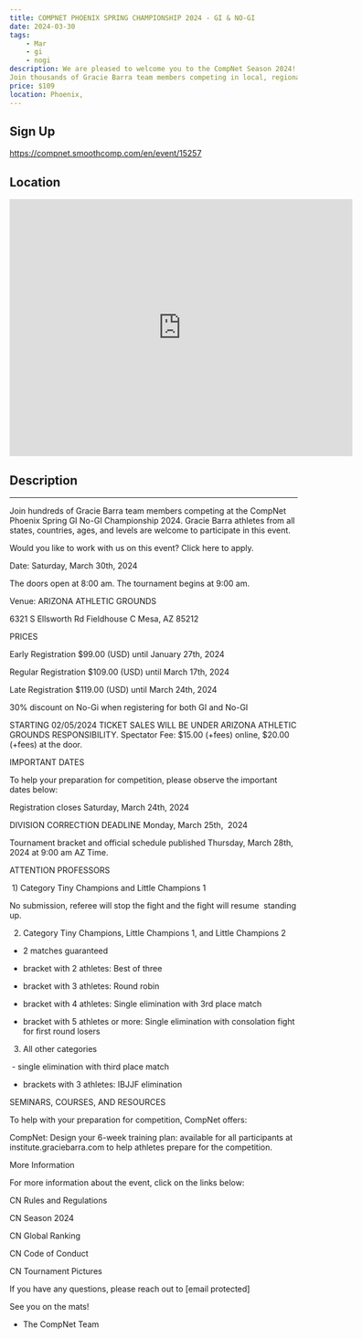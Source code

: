 ```yaml
---
title: COMPNET PHOENIX SPRING CHAMPIONSHIP 2024 - GI & NO-GI
date: 2024-03-30
tags:
    - Mar
    - gi 
    - nogi 
description: We are pleased to welcome you to the CompNet Season 2024!
Join thousands of Gracie Barra team members competing in local, regional, and national championships worldwide
price: $109
location: Phoenix,
---
```

## Sign Up
https://compnet.smoothcomp.com/en/event/15257

## Location
<iframe src="https://www.google.com/maps/embed?pb=!1m18!1m12!1m3!1d12345.6789!2d-111.6291431!3d33.3003014!2m3!1f0!2f0!3f0!3m2!1i1024!2i768!4f13.1!3m3!1m2!1s0x0%3A0x0!2z33.3003014!5e0!3m2!1sen!2sus!4v1234567890" width="600" height="450" style="border:0;" allowfullscreen="" loading="lazy"></iframe>

## Description
______________________________________________________________________________________________


Join hundreds of Gracie Barra team members competing at the CompNet Phoenix Spring GI No-GI Championship 2024. Gracie Barra athletes from all states, countries, ages, and levels are welcome to participate in this event. 


Would you like to work with us on this event? Click here to apply.


Date: Saturday, March 30th, 2024 


The doors open at 8:00 am. The tournament begins at 9:00 am. 


Venue: ARIZONA ATHLETIC GROUNDS


6321 S Ellsworth Rd Fieldhouse C Mesa, AZ 85212


PRICES



Early Registration $99.00 (USD) until January 27th, 2024


Regular Registration $109.00 (USD) until March 17th, 2024


Late Registration $119.00 (USD) until March 24th, 2024


30% discount on No-Gi when registering for both GI and No-GI


STARTING 02/05/2024 TICKET SALES WILL BE UNDER ARIZONA ATHLETIC GROUNDS RESPONSIBILITY. Spectator Fee: $15.00 (+fees) online, $20.00 (+fees) at the door.



IMPORTANT DATES


To help your preparation for competition, please observe the important dates below:



Registration closes Saturday, March 24th, 2024


DIVISION CORRECTION DEADLINE Monday, March 25th,  2024


Tournament bracket and official schedule published Thursday, March 28th, 2024 at 9:00 am AZ Time.



ATTENTION PROFESSORS


 1) Category Tiny Champions and Little Champions 1


No submission, referee will stop the fight and the fight will resume  standing up.


2) Category Tiny Champions, Little Champions 1, and Little Champions 2


- 2 matches guaranteed


- bracket with 2 athletes: Best of three


- bracket with 3 athletes: Round robin


- bracket with 4 athletes: Single elimination with 3rd place match


- bracket with 5 athletes or more: Single elimination with consolation fight for first round losers


3) All other categories


 - single elimination with third place match


- brackets with 3 athletes: IBJJF elimination


SEMINARS, COURSES, AND RESOURCES


To help with your preparation for competition, CompNet offers:



CompNet: Design your 6-week training plan: available for all participants at institute.graciebarra.com to help athletes prepare for the competition.



More Information


For more information about the event, click on the links below:



CN Rules and Regulations


CN Season 2024


CN Global Ranking


CN Code of Conduct


CN Tournament Pictures



If you have any questions, please reach out to [email protected]


See you on the mats!


- The CompNet Team